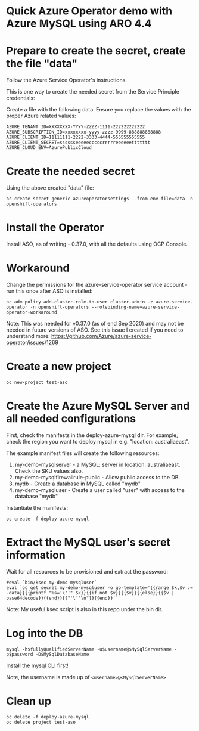 # Quick Azure Operator demo with Azure MySQL using ARO 4.4

# Prepare to create the secret, create the file "data"

Follow the Azure Service Operator's instructions.  

This is one way to create the needed secret from the Service Principle credentials:

Create a file with the following data. Ensure you replace the values with the proper Azure related values:

```
AZURE_TENANT_ID=XXXXXXXX-YYYY-ZZZZ-1111-222222222222
AZURE_SUBSCRIPTION_ID=xxxxxxxx-yyyy-zzzz-9999-888888888888
AZURE_CLIENT_ID=11111111-2222-3333-4444-555555555555
AZURE_CLIENT_SECRET=sssssseeeeecccccrrrrreeeeeettttttt
AZURE_CLOUD_ENV=AzurePublicCloud
```

# Create the needed secret

Using the above created "data" file:

```
oc create secret generic azureoperatorsettings --from-env-file=data -n openshift-operators 
```

# Install the Operator

Install ASO, as of writing - 0.37.0, with all the defaults using OCP Console.


# Workaround

Change the permissions for the azure-service-operator service account - run this once after ASO is installed: 

```
oc adm policy add-cluster-role-to-user cluster-admin -z azure-service-operator -n openshift-operators --rolebinding-name=azure-service-operator-workaround
```
Note: This was needed for v0.37.0 (as of end Sep 2020) and may not be needed in future versions of ASO. 
See this issue I created if you need to understand more: https://github.com/Azure/azure-service-operator/issues/1269 

# Create a new project

```
oc new-project test-aso
```

# Create the Azure MySQL Server and all needed configurations

First, check the manifests in the deploy-azure-mysql dir.  For example, check the region you want to deploy mysql in e.g. "location: australiaeast".

The example manifest files will create the following resources:

1. my-demo-mysqlserver - a MySQL: server in location: australiaeast.  Check the SKU values also.
1. my-demo-mysqlfirewallrule-public - Allow public access to the DB.
1. mydb - Create a database in MySQL called "mydb"
1. my-demo-mysqluser - Create a user called "user" with access to the database "mydb" 

Instantiate the manifests:
```
oc create -f deploy-azure-mysql
```

# Extract the MySQL user's secret information

Wait for all resources to be provisioned and extract the password:

```
#eval `bin/ksec my-demo-mysqluser`   
eval `oc get secret my-demo-mysqluser -o go-template='{{range $k,$v := .data}}{{printf "%s='\''" $k}}{{if not $v}}{{$v}}{{else}}{{$v | base64decode}}{{end}}{{"'\''\n"}}{{end}}'`
```
Note: My useful ksec script is also in this repo under the bin dir.

# Log into the DB 

```
mysql -h$fullyQualifiedServerName -u$username@$MySqlServerName -p$password -D$MySqlDatabaseName
```
Install the mysql CLI first!

Note, the username is made up of `<username>@<MySqlServerName>`

# Clean up

```
oc delete -f deploy-azure-mysql
oc delete project test-aso 
```


